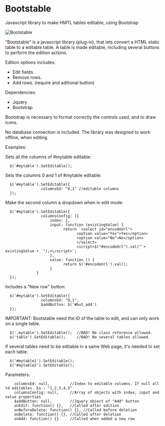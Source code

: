 # Bootstable
Javascript library to make HMTL tables editable, using Bootstrap

![Bootstable](http://blog.pucp.edu.pe/blog/tito/wp-content/uploads/sites/610/2018/01/Sin-título-13.png "Bootstable")

"Bootstable" is a javascript library (plug-in), that lets convert a HTML static table to a editable table. 
A table is made editable, including several buttons to perform the edition actions.

Edition options includes:

* Edit fields.
* Remove rows.
* Add rows. (require and aditional button)

Dependencies:

* Jquery
* Bootstrap

Bootstrap is necessary to format correctly the controls used, and to draw icons.

No database connection is included. The library was designed to work offline, when editing.

Examples:

Sets all the columns of #mytable editable:

      $('#mytable').SetEditable();

Sets the columns 0 and 1 of #mytable editable:

      $('#mytable').SetEditable({
                    columnsEd: "0,1" //editable columns 
      });

Make the second column a dropdown when in edit mode:

      $('#mytable').SetEditable({
                    columnsConfig: [{
                        index: 1,
                        input: function (existingValue) {
                              return `<select id="encodeUrl">
                                    <option value="Yes">Yes</option>
                                    <option value="No">No</option>
                                    </select>
                                    <script>$("#encodeUrl").val("`+ existingValue + `");<\/script>`;
                        },
                        value: function () {
                              return $('#encodeUrl').val();
                        }
                  }
      });

Includes a "New row" button:

      $('#mytable').SetEditable({
                    columnsEd: "0,1", 
                    $addButton: $('#but_add')
      });

IMPORTANT: Bootstable need the ID of the table to edit, and can only work on a single table. 

      $('.mytable').SetEditable();  //BAD! No class reference allowed.
      $('table').SetEditable();     //BAD! No several tables allowed.

If several tables need to be editable in a same Web page, it's needed to set each table:

      $('#mytable1').SetEditable();
      $('#mytable2').SetEditable();

Parameters:

        columnsEd: null,         //Index to editable columns. If null all td editables. Ex.: "1,2,3,4,5"
        columnsConfig: null,     //Array of objects with index, input and value properties 
        $addButton: null,        //Jquery object of "Add" button
        onEdit: function() {},   //Called after edition
        onBeforeDelete: function() {}, //Called before deletion
        onDelete: function() {}, //Called after deletion
        onAdd: function() {}     //Called when added a new row
